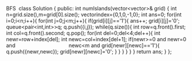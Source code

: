 BFS
​
class Solution {
public:
int numIslands(vector<vector<char>>& grid) {
int n=grid.size(),m=grid[0].size();
vector<int>index={0,1,0,-1,0};
int ans=0;
for(int i=0;i<n;i++){
for(int j=0;j<m;j++){
if(grid[i][j]=='1'){
ans++;
grid[i][j]='0';
queue<pair<int,int>>q;
q.push({i,j});
while(q.size()){
int row=q.front().first;
int col=q.front().second;
q.pop();
for(int del=0;del<4;del++){
int newr=row+index[del];
int newc=col+index[del+1];
if(newr>=0 and newr<n and newc>=0  and                                      newc<m and grid[newr][newc]=='1'){
q.push({newr,newc});
grid[newr][newc]='0';
}
}
}
}
}
}
return ans;
}
};